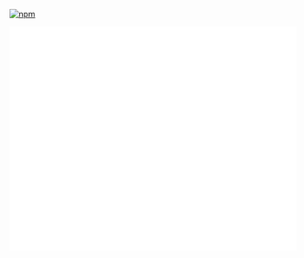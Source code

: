 [![npm](https://img.shields.io/npm/v/@0b5vr/experimental?logo=npm&style=flat-square)](https://www.npmjs.com/package/@0b5vr/experimental)

![st-niccc.svg](st-niccc.svg)
